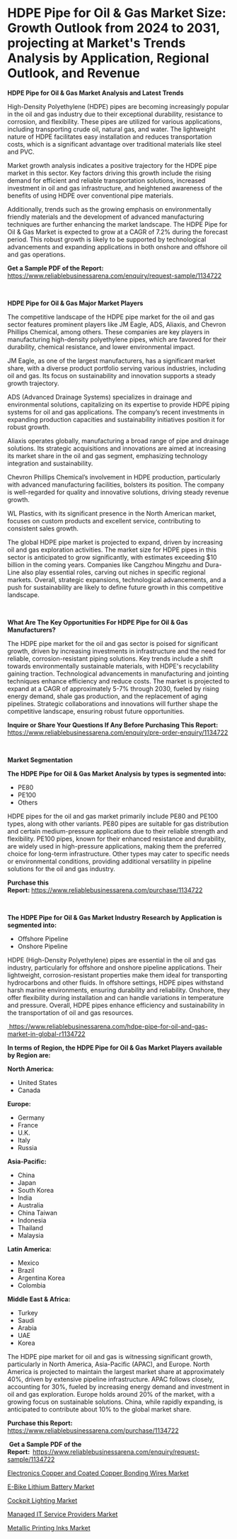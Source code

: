 <p><h1>HDPE Pipe for Oil & Gas Market Size: Growth Outlook from 2024 to 2031, projecting at Market's Trends Analysis by Application, Regional Outlook, and Revenue</h1></p><p><strong>HDPE Pipe for Oil & Gas Market Analysis and Latest Trends</strong></p>
<p><p>High-Density Polyethylene (HDPE) pipes are becoming increasingly popular in the oil and gas industry due to their exceptional durability, resistance to corrosion, and flexibility. These pipes are utilized for various applications, including transporting crude oil, natural gas, and water. The lightweight nature of HDPE facilitates easy installation and reduces transportation costs, which is a significant advantage over traditional materials like steel and PVC.</p><p>Market growth analysis indicates a positive trajectory for the HDPE pipe market in this sector. Key factors driving this growth include the rising demand for efficient and reliable transportation solutions, increased investment in oil and gas infrastructure, and heightened awareness of the benefits of using HDPE over conventional pipe materials. </p><p>Additionally, trends such as the growing emphasis on environmentally friendly materials and the development of advanced manufacturing techniques are further enhancing the market landscape. The HDPE Pipe for Oil & Gas Market is expected to grow at a CAGR of 7.2% during the forecast period. This robust growth is likely to be supported by technological advancements and expanding applications in both onshore and offshore oil and gas operations.</p></p>
<p><strong>Get a Sample PDF of the Report:&nbsp;</strong> <a href="https://www.reliablebusinessarena.com/enquiry/request-sample/1134722?utm_campaign=1290&utm_medium=2&utm_source=Github&utm_content=ia&utm_term=08102024&utm_id=hdpe-pipe-for-oil-gas">https://www.reliablebusinessarena.com/enquiry/request-sample/1134722</a></p>
<p>&nbsp;</p>
<p><strong>HDPE Pipe for Oil & Gas Major Market Players</strong></p>
<p><p>The competitive landscape of the HDPE pipe market for the oil and gas sector features prominent players like JM Eagle, ADS, Aliaxis, and Chevron Phillips Chemical, among others. These companies are key players in manufacturing high-density polyethylene pipes, which are favored for their durability, chemical resistance, and lower environmental impact.</p><p>JM Eagle, as one of the largest manufacturers, has a significant market share, with a diverse product portfolio serving various industries, including oil and gas. Its focus on sustainability and innovation supports a steady growth trajectory. </p><p>ADS (Advanced Drainage Systems) specializes in drainage and environmental solutions, capitalizing on its expertise to provide HDPE piping systems for oil and gas applications. The company’s recent investments in expanding production capacities and sustainability initiatives position it for robust growth.</p><p>Aliaxis operates globally, manufacturing a broad range of pipe and drainage solutions. Its strategic acquisitions and innovations are aimed at increasing its market share in the oil and gas segment, emphasizing technology integration and sustainability.</p><p>Chevron Phillips Chemical’s involvement in HDPE production, particularly with advanced manufacturing facilities, bolsters its position. The company is well-regarded for quality and innovative solutions, driving steady revenue growth.</p><p>WL Plastics, with its significant presence in the North American market, focuses on custom products and excellent service, contributing to consistent sales growth.</p><p>The global HDPE pipe market is projected to expand, driven by increasing oil and gas exploration activities. The market size for HDPE pipes in this sector is anticipated to grow significantly, with estimates exceeding $10 billion in the coming years. Companies like Cangzhou Mingzhu and Dura-Line also play essential roles, carving out niches in specific regional markets. Overall, strategic expansions, technological advancements, and a push for sustainability are likely to define future growth in this competitive landscape.</p></p>
<p>&nbsp;</p>
<p><strong>What Are The Key Opportunities For HDPE Pipe for Oil & Gas Manufacturers?</strong></p>
<p><p>The HDPE pipe market for the oil and gas sector is poised for significant growth, driven by increasing investments in infrastructure and the need for reliable, corrosion-resistant piping solutions. Key trends include a shift towards environmentally sustainable materials, with HDPE's recyclability gaining traction. Technological advancements in manufacturing and jointing techniques enhance efficiency and reduce costs. The market is projected to expand at a CAGR of approximately 5-7% through 2030, fueled by rising energy demand, shale gas production, and the replacement of aging pipelines. Strategic collaborations and innovations will further shape the competitive landscape, ensuring robust future opportunities.</p></p>
<p><strong>Inquire or Share Your Questions If Any Before Purchasing This Report:</strong> <a href="https://www.reliablebusinessarena.com/enquiry/pre-order-enquiry/1134722?utm_campaign=1290&utm_medium=2&utm_source=Github&utm_content=ia&utm_term=08102024&utm_id=hdpe-pipe-for-oil-gas">https://www.reliablebusinessarena.com/enquiry/pre-order-enquiry/1134722</a></p>
<p>&nbsp;</p>
<p><strong>Market Segmentation</strong></p>
<p><strong>The HDPE Pipe for Oil & Gas Market Analysis by types is segmented into:</strong></p>
<p><ul><li>PE80</li><li>PE100</li><li>Others</li></ul></p>
<p><p>HDPE pipes for the oil and gas market primarily include PE80 and PE100 types, along with other variants. PE80 pipes are suitable for gas distribution and certain medium-pressure applications due to their reliable strength and flexibility. PE100 pipes, known for their enhanced resistance and durability, are widely used in high-pressure applications, making them the preferred choice for long-term infrastructure. Other types may cater to specific needs or environmental conditions, providing additional versatility in pipeline solutions for the oil and gas industry.</p></p>
<p><strong>Purchase this Report:&nbsp;</strong><a href="https://www.reliablebusinessarena.com/purchase/1134722?utm_campaign=1290&utm_medium=2&utm_source=Github&utm_content=ia&utm_term=08102024&utm_id=hdpe-pipe-for-oil-gas">https://www.reliablebusinessarena.com/purchase/1134722</a></p>
<p>&nbsp;</p>
<p><strong>The HDPE Pipe for Oil & Gas Market Industry Research by Application is segmented into:</strong></p>
<p><ul><li>Offshore Pipeline</li><li>Onshore Pipeline</li></ul></p>
<p><p>HDPE (High-Density Polyethylene) pipes are essential in the oil and gas industry, particularly for offshore and onshore pipeline applications. Their lightweight, corrosion-resistant properties make them ideal for transporting hydrocarbons and other fluids. In offshore settings, HDPE pipes withstand harsh marine environments, ensuring durability and reliability. Onshore, they offer flexibility during installation and can handle variations in temperature and pressure. Overall, HDPE pipes enhance efficiency and sustainability in the transportation of oil and gas resources.</p></p>
<p><a href="https://www.reliablebusinessarena.com/hdpe-pipe-for-oil-and-gas-market-in-global-r1134722?utm_campaign=1290&utm_medium=2&utm_source=Github&utm_content=ia&utm_term=08102024&utm_id=hdpe-pipe-for-oil-gas">&nbsp;https://www.reliablebusinessarena.com/hdpe-pipe-for-oil-and-gas-market-in-global-r1134722</a></p>
<p><strong>In terms of Region, the HDPE Pipe for Oil & Gas Market Players available by Region are:</strong></p>
<p>
    <p> <strong> North America: </strong>
        <ul>
            <li>United States</li>
            <li>Canada</li>
        </ul>
        </p> 
    <p> <strong> Europe: </strong>
        <ul>
            <li>Germany</li>
            <li>France</li>
            <li>U.K.</li>
            <li>Italy</li>
            <li>Russia</li>
        </ul>
        </p> 
    <p> <strong> Asia-Pacific: </strong>
        <ul>
            <li>China</li>
            <li>Japan</li>
            <li>South Korea</li>
            <li>India</li>
            <li>Australia</li>
            <li>China Taiwan</li>
            <li>Indonesia</li>
            <li>Thailand</li>
            <li>Malaysia</li>
        </ul>
        </p> 
    <p> <strong> Latin America: </strong>
        <ul>
            <li>Mexico</li>
            <li>Brazil</li>
            <li>Argentina Korea</li>
            <li>Colombia</li>
        </ul>
        </p> 
    <p> <strong> Middle East & Africa: </strong>
        <ul>
            <li>Turkey</li>
            <li>Saudi</li>
            <li>Arabia</li>
            <li>UAE</li>
            <li>Korea</li>
        </ul>
    </p>
    </p>
<p><p>The HDPE pipe market for oil and gas is witnessing significant growth, particularly in North America, Asia-Pacific (APAC), and Europe. North America is projected to maintain the largest market share at approximately 40%, driven by extensive pipeline infrastructure. APAC follows closely, accounting for 30%, fueled by increasing energy demand and investment in oil and gas exploration. Europe holds around 20% of the market, with a growing focus on sustainable solutions. China, while rapidly expanding, is anticipated to contribute about 10% to the global market share.</p></p>
<p><strong>Purchase this Report: </strong><a href="https://www.reliablebusinessarena.com/purchase/1134722?utm_campaign=1290&utm_medium=2&utm_source=Github&utm_content=ia&utm_term=08102024&utm_id=hdpe-pipe-for-oil-gas">https://www.reliablebusinessarena.com/purchase/1134722</a></p>
<p>&nbsp;<strong>Get a Sample PDF of the Report:&nbsp;&nbsp;</strong><a href="https://www.reliablebusinessarena.com/enquiry/request-sample/1134722?utm_campaign=1290&utm_medium=2&utm_source=Github&utm_content=ia&utm_term=08102024&utm_id=hdpe-pipe-for-oil-gas">https://www.reliablebusinessarena.com/enquiry/request-sample/1134722</a></p>
<p><strong></strong></p>
<p><p><a href="https://github.com/lylyparadise/Market-Research-Report-List-5/blob/main/electronics-copper-and-coated-copper-bonding-wires-market.md?utm_campaign=1290&utm_medium=2&utm_source=Github&utm_content=ia&utm_term=08102024&utm_id=hdpe-pipe-for-oil-gas">Electronics Copper and Coated Copper Bonding Wires Market</a></p><p><a href="https://issuu.com/reportprime-2/docs/e-bike-lithium-battery-market-size-_cca474a5e06243?utm_campaign=1290&utm_medium=2&utm_source=Github&utm_content=ia&utm_term=08102024&utm_id=hdpe-pipe-for-oil-gas">E-Bike Lithium Battery Market</a></p><p><a href="https://www.linkedin.com/pulse/future-ready-strategic-insights-global-cockpit-lighting-ake1e?utm_campaign=1290&utm_medium=2&utm_source=Github&utm_content=ia&utm_term=08102024&utm_id=hdpe-pipe-for-oil-gas">Cockpit Lighting Market</a></p><p><a href="https://www.linkedin.com/pulse/managed-service-providers-market-share-analysis-growth-eglae?utm_campaign=1290&utm_medium=2&utm_source=Github&utm_content=ia&utm_term=08102024&utm_id=hdpe-pipe-for-oil-gas">Managed IT Service Providers Market</a></p><p><a href="https://www.linkedin.com/pulse/metallic-printing-inks-market-global-regional-analysis-dsq0e?utm_campaign=1290&utm_medium=2&utm_source=Github&utm_content=ia&utm_term=08102024&utm_id=hdpe-pipe-for-oil-gas">Metallic Printing Inks Market</a></p></p>